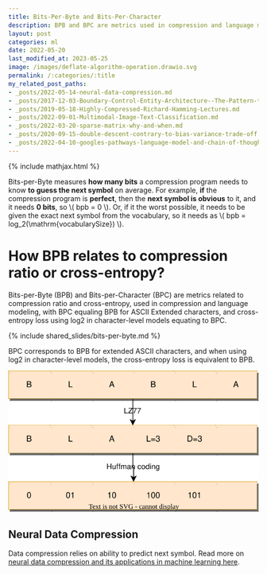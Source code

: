 ```yaml
---
title: Bits-Per-Byte and Bits-Per-Character
description: BPB and BPC are metrics used in compression and language modelling related to compression ratio.
layout: post
categories: ml
date: 2022-05-20
last_modified_at: 2023-05-25
image: /images/deflate-algorithm-operation.drawio.svg
permalink: /:categories/:title
my_related_post_paths:
- _posts/2022-05-14-neural-data-compression.md
- _posts/2017-12-03-Boundary-Control-Entity-Architecture--The-Pattern-to-Structure-Your-Classes.md
- _posts/2019-05-18-Highly-Compressed-Richard-Hamming-Lectures.md
- _posts/2022-09-01-Multimodal-Image-Text-Classification.md
- _posts/2022-03-20-sparse-matrix-why-and-when.md
- _posts/2020-09-15-double-descent-contrary-to-bias-variance-trade-off.md
- _posts/2022-04-10-googles-pathways-language-model-and-chain-of-thought.md
---
```




{% include mathjax.html %}


Bits-per-Byte measures **how many bits** a compression program needs to know **to guess the next symbol** on average.
For example, **if** the compression program is **perfect**, then the **next symbol is obvious** to it, and it needs **0 bits**, so \\( bpb = 0 \\).
Or, if it the worst possible, it needs to be given the exact next symbol from the vocabulary, so it needs as \\( bpb = log_2(\mathrm{vocabularySize}) \\).



# How BPB relates to compression ratio or cross-entropy?

Bits-per-Byte (BPB) and Bits-per-Character (BPC) are metrics related to compression ratio and cross-entropy, used in compression and language modeling, with BPC equaling BPB for ASCII Extended characters, and cross-entropy loss using log2 in character-level models equating to BPC.

{% include shared_slides/bits-per-byte.md %}

BPC corresponds to BPB for extended ASCII characters, and when using log2 in character-level models, the cross-entropy loss is equivalent to BPB.

![Deflate algorithm illustration with LZ77 and Huffman coding](/images/deflate-algorithm-operation.drawio.svg)


## Neural Data Compression
Data compression relies on ability to predict next symbol. Read more on [neural data compression and its applications in machine learning here](/ml/neural-data-compression).